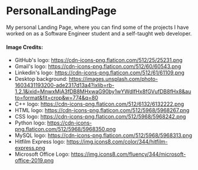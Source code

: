 # PersonalLandingPage
My personal Landing Page, where you can find some of the projects I have worked on as a Software Engineer student and a self-taught web developer.

#### Image Credits:
- GitHub's logo: https://cdn-icons-png.flaticon.com/512/25/25231.png
- Gmail's logo: https://cdn-icons-png.flaticon.com/512/60/60543.png
- Linkedin's logo: https://cdn-icons-png.flaticon.com/512/61/61109.png
- Desktop background: https://images.unsplash.com/photo-1603431193200-ade2317d13a4?ixlib=rb-1.2.1&ixid=MnwxMjA3fDB8MHxwaG90by1wYWdlfHx8fGVufDB8fHx8&auto=format&fit=crop&w=774&q=80
- C++ logo: https://cdn-icons-png.flaticon.com/512/6132/6132222.png
- HTML logo: https://cdn-icons-png.flaticon.com/512/5968/5968267.png
- CSS logo: https://cdn-icons-png.flaticon.com/512/5968/5968242.png
- Python logo: https://cdn-icons-png.flaticon.com/512/5968/5968350.png
- MySQL logo: https://cdn-icons-png.flaticon.com/512/5968/5968313.png
- Hitfilm Express logo: https://img.icons8.com/color/344/hitfilm-express.png
- Microsoft Office Logo: https://img.icons8.com/fluency/344/microsoft-office-2019.png

